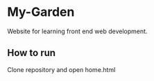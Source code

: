 # My-Garden
Website for learning front end web development.

## How to run
Clone repository and open home.html
